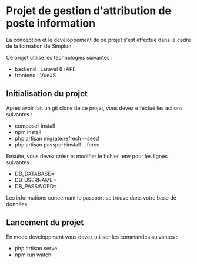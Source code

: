 # Projet de gestion d'attribution de poste information

La conception et le développement de ce projet s'est effectué dans le cadre de la formation de Simplon.

Ce projet utilise les technologies suivantes :

- backend : Laravel 8 (API)
- frontend : VueJS

## Initialisation du projet

Après avoir fait un git clone de ce projet, vous devez effectué les actions suivantes :

- composer install
- npm install
- php artisan migrate:refresh --seed
- php artisan passport:install --force

Ensuite, vous devez créer et modifier le fichier .env pour les lignes suivantes :

- DB_DATABASE=
- DB_USERNAME=
- DB_PASSWORD=

Les informations concernant le passport se trouve dans votre base de données.

## Lancement du projet

En mode développment vous devez utiliser les commandes suivantes :

- php artisan serve
- npm run watch
